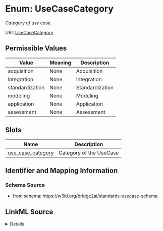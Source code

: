 # Enum: UseCaseCategory


_Category of use case._


URI: [UseCaseCategory](UseCaseCategory)

## Permissible Values

| Value | Meaning | Description |
| --- | --- | --- |
| acquisition | None | Acquisition |
| integration | None | Integration |
| standardization | None | Standardization |
| modeling | None | Modeling |
| application | None | Application |
| assessment | None | Assessment |




## Slots

| Name | Description |
| ---  | --- |
| [use_case_category](use_case_category.md) | Category of the UseCase |






## Identifier and Mapping Information







### Schema Source


* from schema: https://w3id.org/bridge2ai/standards-usecase-schema




## LinkML Source

<details>
```yaml
name: UseCaseCategory
description: Category of use case.
from_schema: https://w3id.org/bridge2ai/standards-usecase-schema
rank: 1000
permissible_values:
  acquisition:
    text: acquisition
    description: Acquisition
  integration:
    text: integration
    description: Integration
  standardization:
    text: standardization
    description: Standardization
  modeling:
    text: modeling
    description: Modeling
  application:
    text: application
    description: Application
  assessment:
    text: assessment
    description: Assessment

```
</details>
